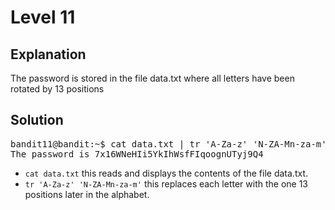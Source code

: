 # Level 11

## Explanation

The password is stored in the file data.txt where all letters have been rotated by 13 positions

## Solution 
<pre>
bandit11@bandit:~$ cat data.txt | tr 'A-Za-z' 'N-ZA-Mn-za-m'
The password is 7x16WNeHIi5YkIhWsfFIqoognUTyj9Q4
</pre>


- `cat data.txt` this reads and displays the contents of the file data.txt.
- `tr 'A-Za-z' 'N-ZA-Mn-za-m'` this replaces each letter with the one 13 positions later in the alphabet.

